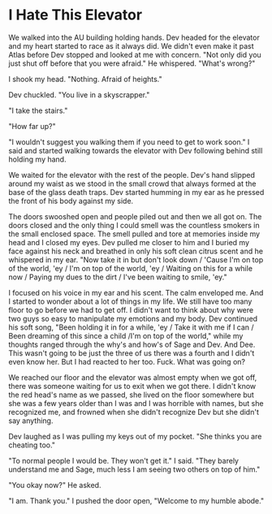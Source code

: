 # I Hate This Elevator

We walked into the AU building holding hands.  Dev headed for the elevator and my heart started to race as it always did.  We didn't even make it past Atlas before Dev stopped and looked at me with concern.  "Not only did you just shut off before that you were afraid."  He whispered.  "What's wrong?"

I shook my head.  "Nothing.  Afraid of heights."

Dev chuckled.  "You live in a skyscrapper."

"I take the stairs."

"How far up?"

"I wouldn't suggest you walking them if you need to get to work soon."  I said and started walking towards the elevator with Dev following behind still holding my hand.

We waited for the elevator with the rest of the people.  Dev's hand slipped around my waist as we stood in the small crowd that always formed at the base of the glass death traps.  Dev started humming in my ear as he pressed the front of his body against my side.

The doors swooshed open and people piled out and then we all got on.  The doors closed and the only thing I could smell was the countless smokers in the small enclosed space. The smell pulled and tore at memories inside my head and I closed my eyes.  Dev pulled me closer to him and I buried my face against his neck and breathed in only his soft clean citrus scent and he whispered in my ear.  "Now take it in but don't look down /
'Cause I'm on top of the world, 'ey / I'm on top of the world, 'ey / Waiting on this for a while now / Paying my dues to the dirt / I've been waiting to smile, 'ey."

I focused on his voice in my ear and his scent.  The calm enveloped me.  And I started to wonder about a lot of things in my life.  We still have too many floor to go before we had to get off.  I didn't want to think about why were two guys so easy to manipulate my emotions and my body.  Dev continued his soft song, "Been holding it in for a while, 'ey / Take it with me if I can / Been dreaming of this since a child /I'm on top of the world," while my thoughts ranged through the why's and how's of Sage and Dev.  And Dee.  This wasn't going to be just the three of us there was a fourth and I didn't even know her.  But I had reacted to her too.  Fuck.  What was going on?

We reached our floor and the elevator was almost empty when we got off, there was someone waiting for us to exit when we got there.  I didn't know the red head's name as we passed, she lived on the floor somewhere but she was a few years older than I was and I was horrible with names, but she recognized me, and frowned when she didn't recognize Dev but she didn't say anything.

Dev laughed as I was pulling my keys out of my pocket.  "She thinks you are cheating too."

"To normal people I would be.  They won't get it."  I said.  "They barely understand me and Sage, much less I am seeing two others on top of him."

"You okay now?"  He asked.

"I am.  Thank you." I pushed the door open, "Welcome to my humble abode."

